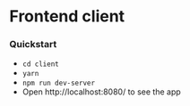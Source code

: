 # Frontend client

### Quickstart

- `cd client`
- `yarn`
- `npm run dev-server`
- Open http://localhost:8080/ to see the app
